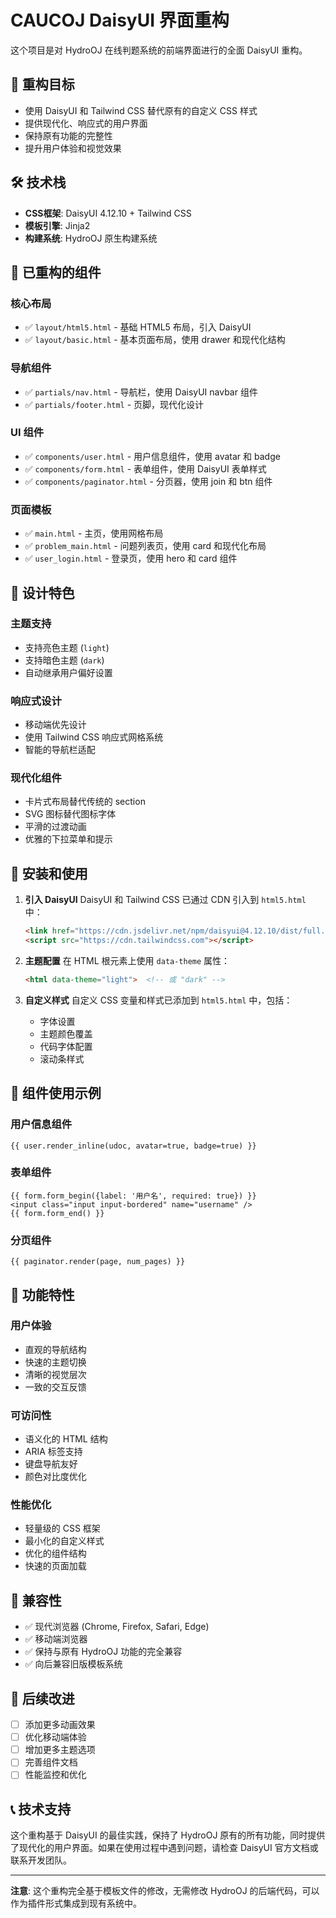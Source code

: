 # CAUCOJ DaisyUI 界面重构

这个项目是对 HydroOJ 在线判题系统的前端界面进行的全面 DaisyUI 重构。

## 🎯 重构目标

- 使用 DaisyUI 和 Tailwind CSS 替代原有的自定义 CSS 样式
- 提供现代化、响应式的用户界面
- 保持原有功能的完整性
- 提升用户体验和视觉效果

## 🛠 技术栈

- **CSS框架**: DaisyUI 4.12.10 + Tailwind CSS
- **模板引擎**: Jinja2
- **构建系统**: HydroOJ 原生构建系统

## 📝 已重构的组件

### 核心布局
- ✅ `layout/html5.html` - 基础 HTML5 布局，引入 DaisyUI
- ✅ `layout/basic.html` - 基本页面布局，使用 drawer 和现代化结构

### 导航组件
- ✅ `partials/nav.html` - 导航栏，使用 DaisyUI navbar 组件
- ✅ `partials/footer.html` - 页脚，现代化设计

### UI 组件
- ✅ `components/user.html` - 用户信息组件，使用 avatar 和 badge
- ✅ `components/form.html` - 表单组件，使用 DaisyUI 表单样式
- ✅ `components/paginator.html` - 分页器，使用 join 和 btn 组件

### 页面模板
- ✅ `main.html` - 主页，使用网格布局
- ✅ `problem_main.html` - 问题列表页，使用 card 和现代化布局
- ✅ `user_login.html` - 登录页，使用 hero 和 card 组件

## 🎨 设计特色

### 主题支持
- 支持亮色主题 (`light`)
- 支持暗色主题 (`dark`)
- 自动继承用户偏好设置

### 响应式设计
- 移动端优先设计
- 使用 Tailwind CSS 响应式网格系统
- 智能的导航栏适配

### 现代化组件
- 卡片式布局替代传统的 section
- SVG 图标替代图标字体
- 平滑的过渡动画
- 优雅的下拉菜单和提示

## 🔧 安装和使用

1. **引入 DaisyUI**
   DaisyUI 和 Tailwind CSS 已通过 CDN 引入到 `html5.html` 中：
   ```html
   <link href="https://cdn.jsdelivr.net/npm/daisyui@4.12.10/dist/full.min.css" rel="stylesheet" />
   <script src="https://cdn.tailwindcss.com"></script>
   ```

2. **主题配置**
   在 HTML 根元素上使用 `data-theme` 属性：
   ```html
   <html data-theme="light">  <!-- 或 "dark" -->
   ```

3. **自定义样式**
   自定义 CSS 变量和样式已添加到 `html5.html` 中，包括：
   - 字体设置
   - 主题颜色覆盖
   - 代码字体配置
   - 滚动条样式

## 📱 组件使用示例

### 用户信息组件
```jinja2
{{ user.render_inline(udoc, avatar=true, badge=true) }}
```

### 表单组件
```jinja2
{{ form.form_begin({label: '用户名', required: true}) }}
<input class="input input-bordered" name="username" />
{{ form.form_end() }}
```

### 分页组件
```jinja2
{{ paginator.render(page, num_pages) }}
```

## 🎯 功能特性

### 用户体验
- 直观的导航结构
- 快速的主题切换
- 清晰的视觉层次
- 一致的交互反馈

### 可访问性
- 语义化的 HTML 结构
- ARIA 标签支持
- 键盘导航友好
- 颜色对比度优化

### 性能优化
- 轻量级的 CSS 框架
- 最小化的自定义样式
- 优化的组件结构
- 快速的页面加载

## 🔄 兼容性

- ✅ 现代浏览器 (Chrome, Firefox, Safari, Edge)
- ✅ 移动端浏览器
- ✅ 保持与原有 HydroOJ 功能的完全兼容
- ✅ 向后兼容旧版模板系统

## 🚀 后续改进

- [ ] 添加更多动画效果
- [ ] 优化移动端体验
- [ ] 增加更多主题选项
- [ ] 完善组件文档
- [ ] 性能监控和优化

## 📞 技术支持

这个重构基于 DaisyUI 的最佳实践，保持了 HydroOJ 原有的所有功能，同时提供了现代化的用户界面。如果在使用过程中遇到问题，请检查 DaisyUI 官方文档或联系开发团队。

---

**注意**: 这个重构完全基于模板文件的修改，无需修改 HydroOJ 的后端代码，可以作为插件形式集成到现有系统中。
